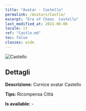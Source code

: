 ```yaml
---
title: "Avatar - Castello"
permalink: /Avatars/Castle/
excerpt: "Era of Chaos  Castello"
last_modified_at: 2021-06-08
locale: it
ref: "Castle.md"
toc: false
classes: wide
---
```

 ![Castello](/images/a/avatarFrame_11.png)

## Dettagli

 **Descrizione:** Cornice avatar Castello 

 **Tips:** Ricompensa Città 

 **Is available:**  - 


